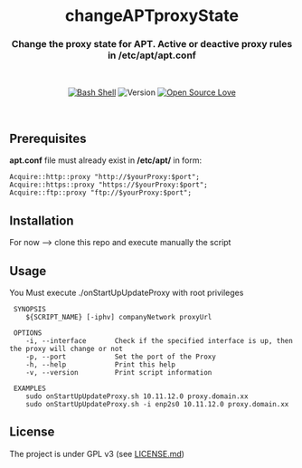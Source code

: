 <div align="center">

# changeAPTproxyState
### Change the proxy state for APT. Active or deactive proxy rules in /etc/apt/apt.conf

</div>
<br/>
<div align="center">
  
[![Bash Shell](https://badges.frapsoft.com/bash/v1/bash.png?v=103)](https://github.com/ellerbrock/open-source-badges/)
![Version](https://img.shields.io/badge/version-pre--alpha-red.svg)
[![Open Source Love](https://badges.frapsoft.com/os/gpl/gpl.svg?v=102)](https://github.com/ellerbrock/open-source-badge/)

</div>
<br/>

Prerequisites
-----
**apt.conf** file must already exist in **/etc/apt/** in form:

```
Acquire::http::proxy "http://$yourProxy:$port";
Acquire::https::proxy "https://$yourProxy:$port";
Acquire::ftp::proxy "ftp://$yourProxy:$port";
```

Installation
------------
For now --> clone this repo and execute manually the script

Usage
-----
You Must execute ./onStartUpUpdateProxy with root privileges

```
 SYNOPSIS
    ${SCRIPT_NAME} [-iphv] companyNetwork proxyUrl

 OPTIONS
    -i, --interface       Check if the specified interface is up, then the proxy will change or not
    -p, --port            Set the port of the Proxy
    -h, --help            Print this help
    -v, --version         Print script information

 EXAMPLES
    sudo onStartUpUpdateProxy.sh 10.11.12.0 proxy.domain.xx
    sudo onStartUpUpdateProxy.sh -i enp2s0 10.11.12.0 proxy.domain.xx
```

License
-------
The project is under GPL v3 (see [LICENSE.md](https://https://github.com/Sonic0/changeAPTproxyState/blob/master/LICENSE.md))


